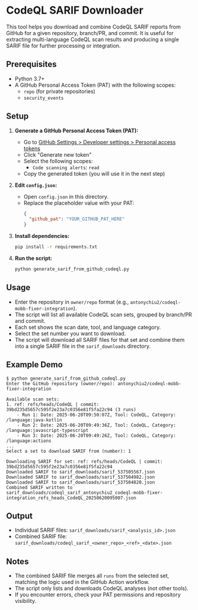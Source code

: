 # CodeQL SARIF Downloader

This tool helps you download and combine CodeQL SARIF reports from GitHub for a given repository, branch/PR, and commit. It is useful for extracting multi-language CodeQL scan results and producing a single SARIF file for further processing or integration.

## Prerequisites
- Python 3.7+
- A GitHub Personal Access Token (PAT) with the following scopes:
  - `repo` (for private repositories)
  - `security_events`

## Setup
1. **Generate a GitHub Personal Access Token (PAT):**
   - Go to [GitHub Settings > Developer settings > Personal access tokens](https://github.com/settings/personal-access-tokens)
   - Click "Generate new token"
   - Select the following scopes:
     - `Code scanning alerts`: `read`
   - Copy the generated token (you will use it in the next step)

2. **Edit `config.json`:**
   - Open `config.json` in this directory.
   - Replace the placeholder value with your PAT:
     ```json
     {
       "github_pat": "YOUR_GITHUB_PAT_HERE"
     }
     ```

3. **Install dependencies:**
   ```sh
   pip install -r requirements.txt
   ```

4. **Run the script:**
   ```sh
   python generate_sarif_from_github_codeql.py
   ```

## Usage
- Enter the repository in `owner/repo` format (e.g., `antonychiu2/codeql-mobb-fixer-integration`).
- The script will list all available CodeQL scan sets, grouped by branch/PR and commit.
- Each set shows the scan date, tool, and language category.
- Select the set number you want to download.
- The script will download all SARIF files for that set and combine them into a single SARIF file in the `sarif_downloads` directory.

## Example Demo

```
$ python generate_sarif_from_github_codeql.py
Enter the GitHub repository (owner/repo): antonychiu2/codeql-mobb-fixer-integration

Available scan sets:
1. ref: refs/heads/CodeQL | commit: 39bd235d5657c595f2e23a7c0356e81f5fa22c94 (3 runs)
    - Run 1: Date: 2025-06-20T09:50:07Z, Tool: CodeQL, Category: /language:java-kotlin
    - Run 2: Date: 2025-06-20T09:49:36Z, Tool: CodeQL, Category: /language:javascript-typescript
    - Run 3: Date: 2025-06-20T09:49:26Z, Tool: CodeQL, Category: /language:actions
...
Select a set to download SARIF from (number): 1

Downloading SARIF for set: ref: refs/heads/CodeQL | commit: 39bd235d5657c595f2e23a7c0356e81f5fa22c94
Downloaded SARIF to sarif_downloads/sarif_537505567.json
Downloaded SARIF to sarif_downloads/sarif_537504982.json
Downloaded SARIF to sarif_downloads/sarif_537504820.json
Combined SARIF written to sarif_downloads/codeql_sarif_antonychiu2_codeql-mobb-fixer-integration_refs_heads_CodeQL_20250620095007.json
```

## Output
- Individual SARIF files: `sarif_downloads/sarif_<analysis_id>.json`
- Combined SARIF file: `sarif_downloads/codeql_sarif_<owner_repo>_<ref>_<date>.json`

## Notes
- The combined SARIF file merges all `runs` from the selected set, matching the logic used in the GitHub Action workflow.
- The script only lists and downloads CodeQL analyses (not other tools).
- If you encounter errors, check your PAT permissions and repository visibility.


